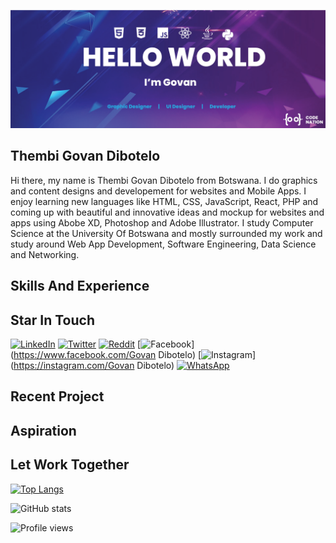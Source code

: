 ![Graphics and UI Designer and Developer](https://github.com/GovanDBT/GovanDBT/blob/main/banner.png)
## Thembi Govan Dibotelo
Hi there, my name is Thembi Govan Dibotelo from Botswana. I do graphics and content designs and developement for websites and Mobile Apps. I enjoy learning new languages like HTML, CSS, JavaScript, React, PHP and coming up with beautiful and innovative ideas and mockup for websites and apps using Abobe XD, Photoshop and Adobe Illustrator. I study Computer Science at the University Of Botswana and mostly surrounded my work and study around Web App Development, Software Engineering, Data Science and Networking.

## Skills And Experience


## Star In Touch
[![LinkedIn](https://raw.githubusercontent.com/praveenscience/praveenscience/master/soc/li.svg)](https://www.linkedin.com/in/govan-dibotelo-2b84861a6) 
[![Twitter](https://raw.githubusercontent.com/praveenscience/praveenscience/master/soc/tw.svg)](https://twitter.com/GovanMade) 
[![Reddit](https://raw.githubusercontent.com/praveenscience/praveenscience/master/soc/r.svg)](https://reddit.com/u/GovanLegacy) 
[![Facebook](https://raw.githubusercontent.com/praveenscience/praveenscience/master/soc/fb.svg)](https://www.facebook.com/Govan Dibotelo)
[![Instagram](https://raw.githubusercontent.com/praveenscience/praveenscience/master/soc/ig.svg)](https://instagram.com/Govan Dibotelo)
[![WhatsApp](https://raw.githubusercontent.com/praveenscience/praveenscience/master/soc/wa.svg)](https://wa.me/)

## Recent Project

## Aspiration

## Let Work Together

[![Top Langs](https://github-readme-stats.vercel.app/api/top-langs/?username=GovanDBT)](https://github.com/anuraghazra/github-readme-stats)

![GitHub stats](https://github-readme-stats.vercel.app/api?username=GovanDBT&show_icons=true)  

![Profile views](https://gpvc.arturio.dev/GovanDBT)  
